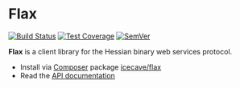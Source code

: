 # Flax

[![Build Status]](https://travis-ci.org/IcecaveStudios/flax)
[![Test Coverage]](https://coveralls.io/r/IcecaveStudios/flax?branch=develop)
[![SemVer]](http://semver.org)

**Flax** is a client library for the Hessian binary web services protocol.

* Install via [Composer](http://getcomposer.org) package [icecave/flax](https://packagist.org/packages/icecave/flax)
* Read the [API documentation](http://icecavestudios.github.io/flax/artifacts/documentation/api/)

<!-- references -->
[Build Status]: https://travis-ci.org/IcecaveStudios/flax.png?branch=develop
[Test Coverage]: https://coveralls.io/repos/IcecaveStudios/flax/badge.png?branch=develop
[SemVer]: http://calm-shore-6115.herokuapp.com/?label=semver&value=0.0.0&color=red
